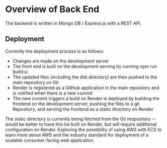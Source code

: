 # Overview of Back End

The backend is written in Mongo DB / Express.js with a REST API.

## Deployment

Currently the deployment process is as follows:

- Changes are made on the development server
- The front end is built on the development serving by running npm run build:ui
- The updated files (including the dist directory) are then pushed to the main repository on Git
- Render is registered as a GitHub application in the main repository and is notified when there is a new commit
- The new commit triggers a build on Render is deployed by building the frontend on the development server, pushing the files to a git Repository, and serving the frontend as a static directory on Render

The static directory is currently being fetched from the Git respository -- would be better to have this be built on Render, but will require additional configuration on Render.
Exploring the possibility of using AWS with ECS to learn more about AWS and the industry standard for deployment of a scalable consumer-facing web application.
